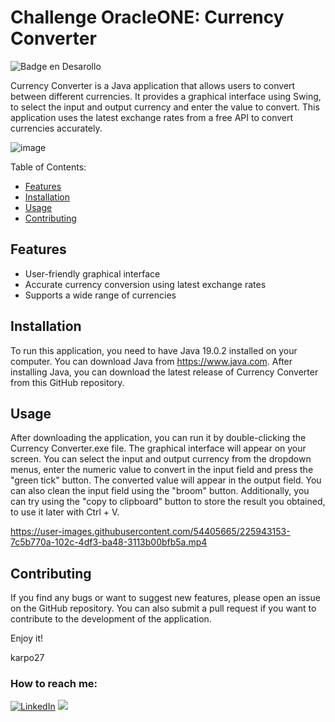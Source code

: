 # Challenge OracleONE: Currency Converter
![Badge en Desarollo](https://img.shields.io/badge/STATUS-%20FINISHED-green)

Currency Converter is a Java application that allows users to convert between different currencies. It provides a graphical interface using Swing, to select the input and output currency and enter the value to convert. This application uses the latest exchange rates from a free API to convert currencies accurately.

![image](https://user-images.githubusercontent.com/54405665/225930092-1c106309-6d64-4ec9-bda6-cca6121d710f.png)

Table of Contents:

- [Features](#Features)
- [Installation](#Installation)
- [Usage](#Usage)
- [Contributing](#Contributing)

## Features
- User-friendly graphical interface
- Accurate currency conversion using latest exchange rates
- Supports a wide range of currencies

## Installation

To run this application, you need to have Java 19.0.2 installed on your computer. You can download Java from https://www.java.com. After installing Java, you can download the latest release of Currency Converter from this GitHub repository.

## Usage
After downloading the application, you can run it by double-clicking the Currency Converter.exe file. 
The graphical interface will appear on your screen. You can select the input and output currency from the dropdown menus, enter the numeric value to convert in the input field and press the "green tick" button. 
The converted value will appear in the output field. You can also clean the input field using the "broom" button. 
Additionally, you can try using the "copy to clipboard" button to store the result you obtained, to use it later with Ctrl + V.

https://user-images.githubusercontent.com/54405665/225943153-7c5b770a-102c-4df3-ba48-3113b00bfb5a.mp4

## Contributing
If you find any bugs or want to suggest new features, please open an issue on the GitHub repository. You can also submit a pull request if you want to contribute to the development of the application.

Enjoy it!

karpo27

### How to reach me:

[![LinkedIn](https://img.shields.io/badge/LinkedIn-0077B5?style=for-the-badge&logo=linkedin&logoColor=white)](https://www.linkedin.com/in/julian-giudice-940771a1/)
<a href = "mailto:juliangiudice@hotmail.com"><img src="https://img.shields.io/badge/Gmail-D14836?style=for-the-badge&logo=gmail&logoColor=white" target="_blank"></a>
